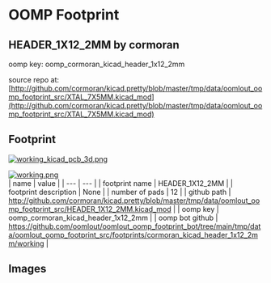 # OOMP Footprint  
## HEADER_1X12_2MM  by cormoran  
  
oomp key: oomp_cormoran_kicad_header_1x12_2mm  
  
source repo at: [http://github.com/cormoran/kicad.pretty/blob/master/tmp/data/oomlout_oomp_footprint_src/XTAL_7X5MM.kicad_mod](http://github.com/cormoran/kicad.pretty/blob/master/tmp/data/oomlout_oomp_footprint_src/XTAL_7X5MM.kicad_mod)  
## Footprint  
  
[![working_kicad_pcb_3d.png](working_kicad_pcb_3d_600.png)](working_kicad_pcb_3d.png)  
  
[![working.png](working_600.png)](working.png)  
| name | value | 
| --- | --- | 
| footprint name | HEADER_1X12_2MM | 
| footprint description | None | 
| number of pads | 12 | 
| github path | http://github.com/cormoran/kicad.pretty/blob/master/tmp/data/oomlout_oomp_footprint_src/HEADER_1X12_2MM.kicad_mod | 
| oomp key | oomp_cormoran_kicad_header_1x12_2mm | 
| oomp bot github | https://github.com/oomlout/oomlout_oomp_footprint_bot/tree/main/tmp/data/oomlout_oomp_footprint_src/footprints/cormoran_kicad_header_1x12_2mm/working | 
## Images  
